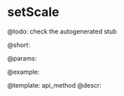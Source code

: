 setScale
=============


@todo:
	check the autogenerated stub

@short:
	

@params:





@example:

@template:	api_method
@descr:

